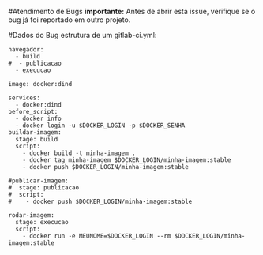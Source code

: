 #Atendimento de Bugs
**importante:**
Antes de abrir esta issue, verifique se o bug já foi reportado em outro projeto.

#Dados do Bug
estrutura de um gitlab-ci.yml:
``` 
navegador:
  - build
#  - publicacao
  - execucao

image: docker:dind

services:
  - docker:dind
before_script:
  - docker info
  - docker login -u $DOCKER_LOGIN -p $DOCKER_SENHA
buildar-imagem:
  stage: build
  script:
    - docker build -t minha-imagem .
    - docker tag minha-imagem $DOCKER_LOGIN/minha-imagem:stable
    - docker push $DOCKER_LOGIN/minha-imagem:stable

#publicar-imagem:
#  stage: publicacao
#  script:
#    - docker push $DOCKER_LOGIN/minha-imagem:stable

rodar-imagem:
  stage: execucao
  script:
    - docker run -e MEUNOME=$DOCKER_LOGIN --rm $DOCKER_LOGIN/minha-imagem:stable
```